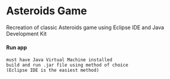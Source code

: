 # Asteroids Game

Recreation of classic Asteroids game using Eclipse IDE and Java Development Kit

#### Run app

    must have Java Virtual Machine installed
    build and run .jar file using method of choice 
    (Eclipse IDE is the easiest method) 
